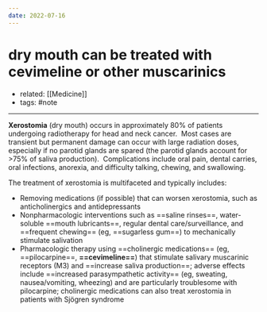 ```yaml
---
date: 2022-07-16
---
```


# dry mouth can be treated with cevimeline or other muscarinics

- related: [[Medicine]]
- tags: #note
---

**Xerostomia** (dry mouth) occurs in approximately 80% of patients undergoing radiotherapy for head and neck cancer.  Most cases are transient but permanent damage can occur with large radiation doses, especially if no parotid glands are spared (the parotid glands account for >75% of saliva production).  Complications include oral pain, dental carries, oral infections, anorexia, and difficulty talking, chewing, and swallowing.

The treatment of xerostomia is multifaceted and typically includes:

- Removing medications (if possible) that can worsen xerostomia, such as anticholinergics and antidepressants
- Nonpharmacologic interventions such as ==saline rinses==, water-soluble ==mouth lubricants==, regular dental care/surveillance, and ==frequent chewing== (eg, ==sugarless gum==) to mechanically stimulate salivation
- Pharmacologic therapy using ==cholinergic medications== (eg, ==pilocarpine==, **==cevimeline==**) that stimulate salivary muscarinic receptors (M3) and ==increase saliva production==; adverse effects include ==increased parasympathetic activity== (eg, sweating, nausea/vomiting, wheezing) and are particularly troublesome with pilocarpine; cholinergic medications can also treat xerostomia in patients with Sjögren syndrome
